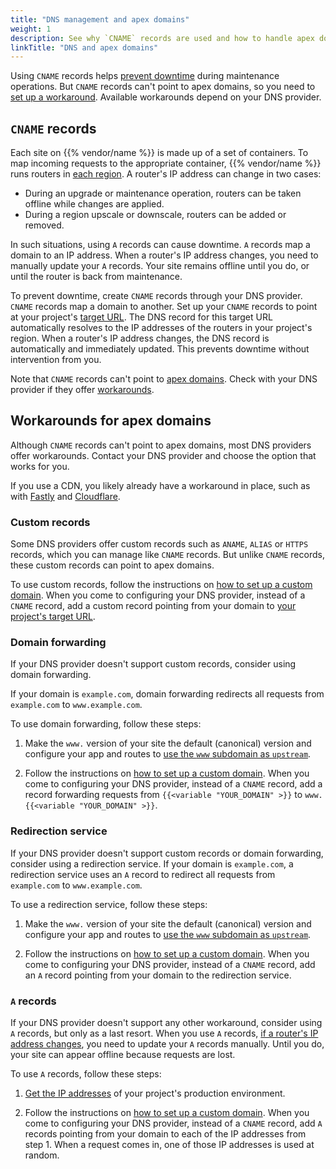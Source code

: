 ```yaml
---
title: "DNS management and apex domains"
weight: 1
description: See why `CNAME` records are used and how to handle apex domains.
linkTitle: "DNS and apex domains"
---
```


Using `CNAME` records helps [prevent downtime](#cname-records) during maintenance operations.
But `CNAME` records can't point to apex domains,
so you need to [set up a workaround](#workarounds-for-apex-domains).
Available workarounds depend on your DNS provider.
 
## `CNAME` records
 
Each site on {{% vendor/name %}} is made up of a set of containers.
To map incoming requests to the appropriate container,
{{% vendor/name %}} runs routers in [each region](/docs/development/regions.md).
A router's IP address can change in two cases:
- During an upgrade or maintenance operation, routers can be taken offline while changes are applied.
- During a region upscale or downscale, routers can be added or removed.
 
In such situations, using `A` records can cause downtime.
`A` records map a domain to an IP address.
When a router's IP address changes,
you need to manually update your `A` records.
Your site remains offline until you do,
or until the router is back from maintenance.
 
To prevent downtime, create `CNAME` records through your DNS provider.
`CNAME` records map a domain to another.
Set up your `CNAME` records to point at your project's [target URL](/docs/domains/steps/_index.md#1-get-the-target-for-your-project).
The DNS record for this target URL automatically resolves to the IP addresses of the routers in your project's region.
When a router's IP address changes,
the DNS record is automatically and immediately updated.
This prevents downtime without intervention from you.
 
Note that `CNAME` records can't point to [apex domains](/docs/glossary.md#apex-domain).
Check with your DNS provider if they offer [workarounds](#workarounds-for-apex-domains).

 
## Workarounds for apex domains

Although `CNAME` records can't point to apex domains,
most DNS providers offer workarounds.
Contact your DNS provider and choose the option that works for you.

If you use a CDN, you likely already have a workaround in place,
such as with [Fastly](/docs/domains/cdn/fastly.md#3-handle-apex-domains)
and [Cloudflare](/docs/domains/cdn/cloudflare.md#3-handle-apex-domains).
 
### Custom records

Some DNS providers offer custom records such as `ANAME`, `ALIAS` or `HTTPS` records,
which you can manage like `CNAME` records.
But unlike `CNAME` records, these custom records can point to apex domains.
 
To use custom records, follow the instructions on [how to set up a custom domain](/docs/domains/steps/_index.md).
When you come to configuring your DNS provider, instead of a `CNAME` record,
add a custom record pointing from your domain to [your project's target URL](/docs/domains/steps/_index.md#2-get-the-target-for-your-project).

### Domain forwarding

If your DNS provider doesn't support custom records,
consider using domain forwarding.
 
If your domain is `example.com`, domain forwarding redirects all requests from `example.com` to `www.example.com`.
 
To use domain forwarding, follow these steps:
 
1.  Make the `www.` version of your site the default (canonical) version
    and configure your app and routes to [use the `www` subdomain as `upstream`](/docs/define-routes/_index.md).
 
2.  Follow the instructions on [how to set up a custom domain](/docs/domains/steps/_index.md).
    When you come to configuring your DNS provider,
    instead of a `CNAME` record, add a record forwarding requests
    from `{{<variable "YOUR_DOMAIN" >}}` to `www.{{<variable "YOUR_DOMAIN" >}}`.

### Redirection service

If your DNS provider doesn't support custom records or domain forwarding,
consider using a redirection service.
If your domain is `example.com`,
a redirection service uses an `A` record to redirect all requests from `example.com` to `www.example.com`.

To use a redirection service, follow these steps:

1.  Make the `www.` version of your site the default (canonical) version
    and configure your app and routes to [use the `www` subdomain as `upstream`](/docs/define-routes/_index.md).

2.  Follow the instructions on [how to set up a custom domain](/docs/domains/steps/_index.md).
    When you come to configuring your DNS provider, instead of a `CNAME` record,
    add an `A` record pointing from your domain to the redirection service.

### `A` records

If your DNS provider doesn't support any other workaround,
consider using `A` records, but only as a last resort.
When you use `A` records, [if a router's IP address changes](#cname-records),
you need to update your `A` records manually.
Until you do, your site can appear offline because requests are lost.

To use `A` records, follow these steps:

1.  [Get the IP addresses](/docs/development/regions.md#public-ip-addresses) of your project's production environment.
     
2.  Follow the instructions on [how to set up a custom domain](/docs/domains/steps/_index.md).
    When you come to configuring your DNS provider, instead of a `CNAME` record,
    add `A` records pointing from your domain to each of the IP addresses from step 1.
    When a request comes in, one of those IP addresses is used at random.
